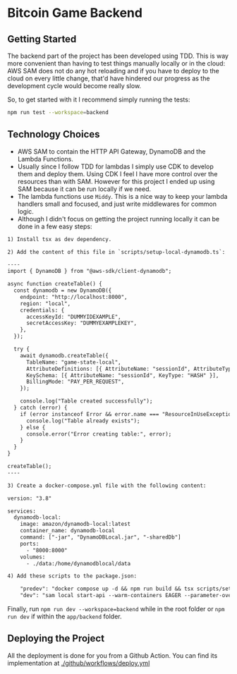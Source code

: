 # Bitcoin Game Backend

## Getting Started

The backend part of the project has been developed using TDD. This is way more convenient than
having to test things manually locally or in the cloud: AWS SAM does not do any hot reloading and if
you have to deploy to the cloud on every little change, that'd have hindered our progress as the
development cycle would become really slow.

So, to get started with it I recommend simply running the tests:

```sh
npm run test --workspace=backend
```

## Technology Choices

- AWS SAM to contain the HTTP API Gateway, DynamoDB and the Lambda Functions.
- Usually since I follow TDD for lambdas I simply use CDK to develop them and deploy them. Using CDK
  I feel I have more control over the resources than with SAM. However for this project I ended up
  using SAM because it can be run locally if we need.
- The lambda functions use `Middy`. This is a nice way to keep your lambda handlers small and
  focused, and just write middlewares for common logic.
- Although I didn't focus on getting the project running locally it can be done in a few easy steps:

```txt
1) Install tsx as dev dependency.

2) Add the content of this file in `scripts/setup-local-dynamodb.ts`:

----
import { DynamoDB } from "@aws-sdk/client-dynamodb";

async function createTable() {
  const dynamodb = new DynamoDB({
    endpoint: "http://localhost:8000",
    region: "local",
    credentials: {
      accessKeyId: "DUMMYIDEXAMPLE",
      secretAccessKey: "DUMMYEXAMPLEKEY",
    },
  });

  try {
    await dynamodb.createTable({
      TableName: "game-state-local",
      AttributeDefinitions: [{ AttributeName: "sessionId", AttributeType: "S" }],
      KeySchema: [{ AttributeName: "sessionId", KeyType: "HASH" }],
      BillingMode: "PAY_PER_REQUEST",
    });

    console.log("Table created successfully");
  } catch (error) {
    if (error instanceof Error && error.name === "ResourceInUseException") {
      console.log("Table already exists");
    } else {
      console.error("Error creating table:", error);
    }
  }
}

createTable();
----

3) Create a docker-compose.yml file with the following content:

version: "3.8"

services:
  dynamodb-local:
    image: amazon/dynamodb-local:latest
    container_name: dynamodb-local
    command: ["-jar", "DynamoDBLocal.jar", "-sharedDb"]
    ports:
      - "8000:8000"
    volumes:
      - ./data:/home/dynamodblocal/data

4) Add these scripts to the package.json:

    "predev": "docker compose up -d && npm run build && tsx scripts/setup-local-dynamodb.ts",
    "dev": "sam local start-api --warm-containers EAGER --parameter-overrides Stage=local --docker-network btc-backend --profile personal",
```

Finally, run `npm run dev --workspace=backend` while in the root folder or `npm run dev` if within
the `app/backend` folder.

## Deploying the Project

All the deployment is done for you from a Github Action. You can find its implementation at
[./github/workflows/deploy.yml](../../.github/workflows/deploy.yml)

```

```

